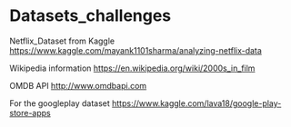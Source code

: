 # Datasets_challenges

Netflix_Dataset from Kaggle
https://www.kaggle.com/mayank1101sharma/analyzing-netflix-data

Wikipedia information
https://en.wikipedia.org/wiki/2000s_in_film

OMDB API
http://www.omdbapi.com

For the googleplay dataset
https://www.kaggle.com/lava18/google-play-store-apps